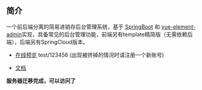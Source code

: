 ## 简介

一个前后端分离的简易进销存后台管理系统，基于 [SpringBoot](https://spring.io/projects/spring-boot/) 和 [vue-element-admin](https://github.com/PanJiaChen/vue-element-admin)实现，具备常见的后台管理功能，前端另有template精简版（无需依赖后端），后端另有SpringCloud版本。

- [在线预览](https://toesbieya.cn/jxc-admin)    test/123456 (出现被挤掉的情况时请注册一个新账号)

- [文档](https://doc.toesbieya.cn/jxc-admin)

**服务器迁移完成，可以访问了**
